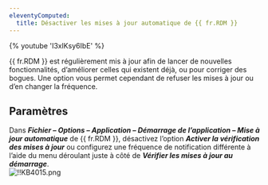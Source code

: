 ```yaml
---
eleventyComputed:
  title: Désactiver les mises à jour automatique de {{ fr.RDM }}
---
```

{% youtube 'I3xlKsy6IbE' %}  

{{ fr.RDM }} est régulièrement mis à jour afin de lancer de nouvelles fonctionnalités, d’améliorer celles qui existent déjà, ou pour corriger des bogues. Une option vous permet cependant de refuser les mises à jour ou d’en changer la fréquence. 
## Paramètres 
Dans ***Fichier – Options – Application – Démarrage de l’application – Mise à jour automatique*** de {{ fr.RDM }}, désactivez l’option ***Activer la vérification des mises à jour*** ou configurez une fréquence de notification différente à l’aide du menu déroulant juste à côté de ***Vérifier les mises à jour au démarrage***.  
![!!KB4015.png](https://webdevolutions.azureedge.net/docs/fr/kb/KB4015.png) 


